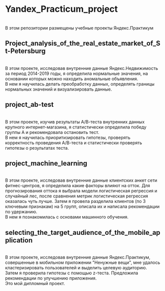 # Yandex_Practicum_project
<br>В этом репозитории размещены учебные проекты Яндекс.Практикум

## Project_analysis_of_the_real_estate_market_of_St-Petersburg
<br>В этом проекте, исследовав внутренние данные Яндекс.Недвижимость за период 2014-2019 годы, я определила нормальные значения, на основании которых можно находить аномальные объявления.
<br>В нем я научилась делать преобработку данных, определять границы нормальных значений и визуализировать данные.

## project_ab-test
<br>В этом проекте, изучив результаты А/В-теста внутренних данных крупного интернет-магазина, я статистически определила победу группы А и рекомендовала остановить тест.
<br>В нем я научилась приоритизировать гипотезы, проверять корректность проведения А/В-теста и статистически проверять гипотезы о результатах теста.

## project_machine_learning
<br>В этом проекте, исследовав внутренние данные клиентских анкет сети фитнес-центров, я определила какие факторы влияют на отток. Для прогнозирования оттока я выбрала модели логистическая регрессия и случайный лес, после сравнения метрик логистическая регрессия оказалась чуть лучше. Затем я провела разделила клиентов (по 3 ключевым признакам) на 5 групп, описала их и написала рекомендации по удержанию.
<br>В нем я познакомилась с основами машинного обучения.

## selecting_the_target_audience_of_the_mobile_application
<br>В этом проекте, исследовав внутренние данные Яндекс.Практикум, совершенные в мобильном приложении "Ненужные вещи", мне удалось кластеризировать пользователей и  выделить целевую аудиторию. Затем я проверила гипотезы с помощью z-теста. Предложила рекомендации по улучшению приложения.
<br>Это мой дипломный проект.


